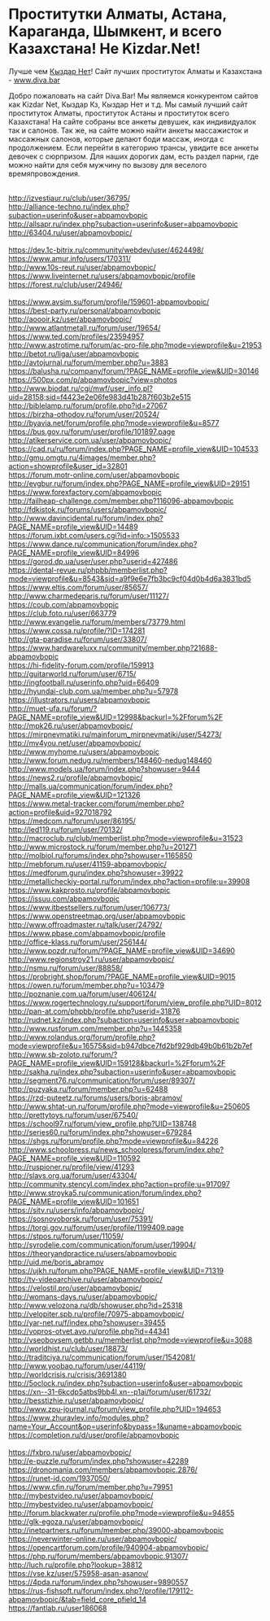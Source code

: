 # Проститутки Алматы, Астана, Караганда, Шымкент, и всего Казахстана! Не Kizdar.Net!
Лучше чем <a href="https://diva.bar" title="Проститутки Алматы">Кыздар Нет</a>! Сайт лучших проституток Алматы и Казахстана - <a href="https://diva.bar" title="Проститутки Алматы">www.diva.bar</a>

Добро пожаловать на сайт Diva.Bar! Мы являемся конкурентом сайтов как Kizdar Net, Кыздар Кз, Кыздар Нет и т.д. Мы самый лучший сайт проституток Алматы, проституток Астаны и проституток всего Казахстана! На сайте собраны все анкеты девушек, как индивидуалок так и салонов. Так же, на сайте можно найти анкеты массажисток и массажных салонов, которые делают боди массаж, иногда с продолжением. Если перейти в категорию трансы, увидите все анкеты девочек с сюрпризом. Для наших дорогих дам, есть раздел парни, где можно найти для себя мужчину по вызову для веселого времяпровождения.

<br />http://izvestiaur.ru/club/user/36795/
<br />http://alliance-techno.ru/index.php?subaction=userinfo&user=abpamovbopic
<br />http://allsapr.ru/index.php?subaction=userinfo&user=abpamovbopic 
<br />http://63404.ru/user/abpamovbopic/  
<br />https://dev.1c-bitrix.ru/community/webdev/user/4624498/ 
<br />https://www.amur.info/users/170311/ 
<br />http://www.10s-reut.ru/user/abpamovbopic/ 
<br />https://www.liveinternet.ru/users/abpamovbopic/profile
<br />https://forest.ru/club/user/24946/  
<br />https://www.avsim.su/forum/profile/159601-abpamovbopic/
<br />https://best-party.ru/personal/abpamovbopic 
<br />http://aoooir.kz/user/abpamovbopic/ 
<br />http://www.atlantmetall.ru/forum/user/19654/ 
<br />https://www.ted.com/profiles/23594957 
<br />http://www.astrotime.ru/forum/ac-pro-file.php?mode=viewprofile&u=21953
<br />http://betot.ru/liga/user/abpamovbopic
<br />http://avtojurnal.ru/forum/member.php?u=3883
<br />https://balusha.ru/company/forum/?PAGE_NAME=profile_view&UID=30146 
<br />https://500px.com/p/abpamovbopic?view=photos
<br />http://www.biodat.ru/cgi/mwf/user_info.pl?uid=28158;sid=f4423e2e06fe983d41b287f603b2e515 
<br />http://biblelamp.ru/forum/profile.php?id=27067
<br />https://birzha-othodov.ru/forum/user/20524/ 
<br />http://byavia.net/forum/profile.php?mode=viewprofile&u=8577 
<br />https://bus.gov.ru/forum/user/profile/101897.page
<br />http://atikerservice.com.ua/user/abpamovbopic/ 
<br />https://cad.ru/ru/forum/index.php?PAGE_NAME=profile_view&UID=104533 
<br />http://gmu.omgtu.ru/4images/member.php?action=showprofile&user_id=32801 
<br />https://forum.motr-online.com/user/abpamovbopic 
<br />http://evgbur.ru/forum/index.php?PAGE_NAME=profile_view&UID=29151 
<br />https://www.forexfactory.com/abpamovbopic
<br />http://failheap-challenge.com/member.php?116096-abpamovbopic
<br />http://fdkistok.ru/forums/users/abpamovbopic/ 
<br />http://www.davincidental.ru/forum/index.php?PAGE_NAME=profile_view&UID=14489 
<br />https://forum.ixbt.com/users.cgi?id=info:>1505533
<br />https://www.dance.ru/communication/forum/index.php?PAGE_NAME=profile_view&UID=84996 
<br />https://gorod.dp.ua/user/user.php?userid=427486
<br />https://dental-revue.ru/phpbb/memberlist.php?mode=viewprofile&u=8543&sid=a9f9e6e7fb3bc9cf04d0b4d6a3831bd5 
<br />https://www.eltis.com/forum/user/85657/
<br />http://www.charmedeparis.ru/forum/user/11127/ 
<br />https://coub.com/abpamovbopic
<br />https://club.foto.ru/user/663779
<br />http://www.evangelie.ru/forum/members/73779.html
<br />https://www.cossa.ru/profile/?ID=174281 
<br />http://gta-paradise.ru/forum/user/33807/ 
<br />https://www.hardwareluxx.ru/community/member.php?21688-abpamovbopic
<br />https://hi-fidelity-forum.com/profile/159913 
<br />http://guitarworld.ru/forum/user/6715/ 
<br />http://ingfootball.ru/userinfo.php?uid=66409 
<br />http://hyundai-club.com.ua/member.php?u=57978
<br />https://illustrators.ru/users/abpamovbopic 
<br />http://muet-ufa.ru/forum/?PAGE_NAME=profile_view&UID=12998&backurl=%2Fforum%2F 
<br />http://mpk26.ru/user/abpamovbopic/
<br />https://mirpnevmatiki.ru/mainforum_mirpnevmatiki/user/54273/ 
<br />http://mv4you.net/user/abpamovbopic/ 
<br />http://www.myhome.ru/users/abpamovbopic
<br />http://www.forum.nedug.ru/members/148460-nedug148460
<br />http://www.models.ua/forum/index.php?showuser=9444
<br />https://news2.ru/profile/abpamovbopic/
<br />http://malls.ua/communication/forum/index.php?PAGE_NAME=profile_view&UID=121326 
<br />https://www.metal-tracker.com/forum/member.php?action=profile&uid=927018792 
<br />https://medcom.ru/forum/user/86195/
<br />http://led119.ru/forum/user/70132/ 
<br />http://macroclub.ru/club/memberlist.php?mode=viewprofile&u=31523
<br />http://www.microstock.ru/forum/member.php?u=201271
<br />http://molbiol.ru/forums/index.php?showuser=1165850
<br />http://mebforum.ru/user/41159-abpamovbopic/
<br />https://medforum.guru/index.php?showuser=39922
<br />http://metallicheckiy-portal.ru/forum/index.php?action=profile;u=39908 
<br />https://www.kakprosto.ru/profile/abpamovbopic
<br />https://issuu.com/abpamovbopic 
<br />https://www.itbestsellers.ru/forum/user/106773/ 
<br />https://www.openstreetmap.org/user/abpamovbopic 
<br />http://www.offroadmaster.ru/talk/user/24792/ 
<br />https://www.pbase.com/abpamovbopic/profile
<br />http://office-klass.ru/forum/user/256144/ 
<br />http://www.pozdr.ru/forum/?PAGE_NAME=profile_view&UID=34690 
<br />http://www.regionstroy21.ru/user/abpamovbopic/
<br />http://nsmu.ru/forum/user/88858/ 
<br />https://probright.shop/forum/?PAGE_NAME=profile_view&UID=9015 
<br />https://owen.ru/forum/member.php?u=103479
<br />http://poznanie.com.ua/forum/user/406124/ 
<br />https://www.rogertechnology.ru/support/forum/view_profile.php?UID=8012 
<br />http://pan-at.com/phpbb/profile.php?userid=31876
<br />http://rudnet.kz/index.php?subaction=userinfo&user=abpamovbopic 
<br />http://www.rusforum.com/member.php?u=1445358 
<br />http://www.rolandus.org/forum/profile.php?mode=viewprofile&u=16575&sid=b947dbce7fd2bf929db49b0b61b2b7ef
<br />http://www.sb-zoloto.ru/forum/?PAGE_NAME=profile_view&UID=159128&backurl=%2Fforum%2F 
<br />http://sakha.ru/index.php?subaction=userinfo&user=abpamovbopic
<br />http://segment76.ru/communication/forum/user/89307/ 
<br />http://puzyaka.ru/forum/member.php?u=62488
<br />https://rzd-puteetz.ru/forums/users/boris-abramov/ 
<br />http://www.shtat-un.ru/forum/profile.php?mode=viewprofile&u=250605 
<br />http://prettytoys.ru/forum/user/67540/ 
<br />https://school97.ru/forum/view_profile.php?UID=138748 
<br />http://series60.ru/forum/index.php?showuser=679284 
<br />https://shgs.ru/forum/profile.php?mode=viewprofile&u=84226 
<br />http://www.schoolpress.ru/news_schoolpress/forum/index.php?PAGE_NAME=profile_view&UID=110592 
<br />http://ruspioner.ru/profile/view/41293
<br />http://slavs.org.ua/forum/user/43304/ 
<br />http://community.stencyl.com/index.php?action=profile;u=917097 
<br />http://www.stroyka5.ru/communication/forum/index.php?PAGE_NAME=profile_view&UID=101651 
<br />https://sitv.ru/users/info/abpamovbopic/ 
<br />https://sosnovoborsk.ru/forum/user/75391/ 
<br />https://torgi.gov.ru/forum/user/profile/1199409.page
<br />https://stpos.ru/forum/user/11059/ 
<br />http://syrodelie.com/communication/forum/user/19904/ 
<br />https://theoryandpractice.ru/users/abpamovbopic
<br />http://uid.me/boris_abramov
<br />https://ujkh.ru/forum.php?PAGE_NAME=profile_view&UID=71319 
<br />http://tv-videoarchive.ru/user/abpamovbopic/ 
<br />https://velostil.pro/user/abpamovbopic/ 
<br />http://womans-days.ru/user/abpamovbopic/ 
<br />http://www.velozona.ru/db/showuser.php?id=25318
<br />http://velopiter.spb.ru/profile/70975-abpamovbopic/
<br />http://yar-net.ru/f/index.php?showuser=39455 
<br />http://vopros-otvet.avo.ru/profile.php?id=44341 
<br />http://vseobovsem.getbb.ru/memberlist.php?mode=viewprofile&u=3088
<br />http://worldhist.ru/club/user/18873/
<br />http://traditciya.ru/communication/forum/user/1542081/
<br />http://www.yoobao.ru/forum/user/44119/ 
<br />http://worldcrisis.ru/crisis/3691380
<br />http://5oclock.ru/index.php?subaction=userinfo&user=abpamovbopic 
<br />https://xn--31-6kcdp5atbs9bb4l.xn--p1ai/forum/user/61732/ 
<br />http://besstizhie.ru/user/abpamovbopic/
<br />http://www.zpu-journal.ru/forum/view_profile.php?UID=194653 
<br />https://www.zhuravlev.info/modules.php?name=Your_Account&op=userinfo&bypass=1&uname=abpamovbopic
<br />https://completion.ru/d/user/profile/abpamovbopic  
<br />https://fxbro.ru/user/abpamovbopic/
<br />http://e-puzzle.ru/forum/index.php?showuser=42289 
<br />https://dronomania.com/members/abpamovbopic.2876/
<br />https://runet-id.com/1937050/
<br />https://www.cfin.ru/forum/member.php?u=79951
<br />http://mybestvideo.ru/user/abpamovbopic/
<br />http://mybestvideo.ru/user/abpamovbopic/
<br />http://forum.blackwater.ru/profile.php?mode=viewprofile&u=94855
<br />http://glk-egoza.ru/user/abpamovbopic/
<br />http://inetpartners.ru/forum/member.php/39000-abpamovbopic
<br />https://neverwinter-online.ru/user/abpamovbopic/
<br />https://opencartforum.com/profile/940904-abpamovbopic/
<br />https://php.ru/forum/members/abpamovbopic.91307/
<br />http://luch.ru/profile.php?lookup=38812
<br />https://vse.kz/user/575958-asan-asanov/
<br />https://4pda.ru/forum/index.php?showuser=9890557
<br />https://rus-fishsoft.ru/forum/index.php?/profile/179112-abpamovbopic/&tab=field_core_pfield_14
<br />https://fantlab.ru/user186068
